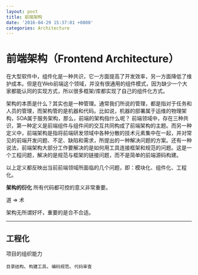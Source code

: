```yaml
---
layout: post
title: 前端架构
date: '2016-04-29 15:37:01 +0800'
categories: Architecture
---
```


# 前端架构（Frontend Architecture）

在大型软件中，组件化是一种共识，它一方面提高了开发效率，另一方面降低了维护成本。但是在Web前端这个领域，并没有很通用的组件模式，因为缺少一个大家都能认同的实现方式，所以很多框架/库都实现了自己的组件化方式。

架构的本质是什么？其实也是一种管理。通常我们所说的管理，都是指对于任务和人员的管理，而架构管的是机器和代码。比如说，机器的部署属于运维的物理架构，SOA属于服务架构，那么，前端的架构指什么呢？ 前端领域中，存在三种共识，第一种定义是前端组件与组件间的交互共同构成了前端架构的主题。而另一种定义中，前端架构是指将前端研发领域中各种分散的技术元素集中在一起，并对常见的前端开发问题、不足、缺陷和需求，所提出的一种解决问题的方案。还有一种说法，前端架构大部分工作要解决的是如何用工具连接框架和规范的问题。这是一个工程问题，解决的是规范与框架的链接问题，而不是简单的前端源码构建。

以上定义都反映出当前前端领域所面临的几个问题，即：模块化、组件化、工程化。

**架构的衍化** 所有代码都可控的意义非常重要。

道 => 术

架构无所谓好坏，重要的是合不合适。

--------------------------------------------------------------------------------

## 工程化

项目的组织能力

`目录结构`、`构建工具`、`编码规范`、`代码审查`
